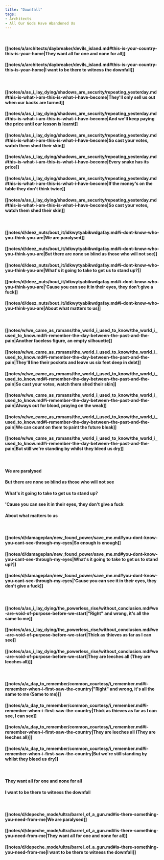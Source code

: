 ```yaml
---
title: "Downfall"
tags:
- Architects
- All Our Gods Have Abandoned Us
---
```

&nbsp;
#### [[notes/a/architects/daybreaker/devils_island.md#this-is-your-country-this-is-your-home|They want all for one and none for all]]
#### [[notes/a/architects/daybreaker/devils_island.md#this-is-your-country-this-is-your-home|I want to be there to witness the downfall]]
&nbsp;
#### [[notes/a/as_i_lay_dying/shadows_are_security/repeating_yesterday.md#this-is-what-i-am-this-is-what-i-have-become|They'll only sell us out when our backs are turned]]
#### [[notes/a/as_i_lay_dying/shadows_are_security/repeating_yesterday.md#this-is-what-i-am-this-is-what-i-have-become|And we'll keep paying the price until our lesson is learnt]]
#### [[notes/a/as_i_lay_dying/shadows_are_security/repeating_yesterday.md#this-is-what-i-am-this-is-what-i-have-become|So cast your votes, watch them shed their skin]]
#### [[notes/a/as_i_lay_dying/shadows_are_security/repeating_yesterday.md#this-is-what-i-am-this-is-what-i-have-become|Every snake has its price]]
#### [[notes/a/as_i_lay_dying/shadows_are_security/repeating_yesterday.md#this-is-what-i-am-this-is-what-i-have-become|If the money's on the table they don't think twice]]
#### [[notes/a/as_i_lay_dying/shadows_are_security/repeating_yesterday.md#this-is-what-i-am-this-is-what-i-have-become|So cast your votes, watch them shed their skin]]
&nbsp;
#### [[notes/d/deez_nuts/bout_it/idkwytyabikwdgafay.md#i-dont-know-who-you-think-you-are|We are paralysed]]
#### [[notes/d/deez_nuts/bout_it/idkwytyabikwdgafay.md#i-dont-know-who-you-think-you-are|But there are none so blind as those who will not see]]
#### [[notes/d/deez_nuts/bout_it/idkwytyabikwdgafay.md#i-dont-know-who-you-think-you-are|What's it going to take to get us to stand up?]]
#### [[notes/d/deez_nuts/bout_it/idkwytyabikwdgafay.md#i-dont-know-who-you-think-you-are|'Cause you can see it in their eyes, they don't give a fuck]]
#### [[notes/d/deez_nuts/bout_it/idkwytyabikwdgafay.md#i-dont-know-who-you-think-you-are|About what matters to us]]
&nbsp;
#### [[notes/w/we_came_as_romans/the_world_i_used_to_know/the_world_i_used_to_know.md#i-remember-the-day-between-the-past-and-the-pain|Another faceless figure, an empty silhouette]]
#### [[notes/w/we_came_as_romans/the_world_i_used_to_know/the_world_i_used_to_know.md#i-remember-the-day-between-the-past-and-the-pain|They'll line their pockets and leave us six feet deep in debt]]
#### [[notes/w/we_came_as_romans/the_world_i_used_to_know/the_world_i_used_to_know.md#i-remember-the-day-between-the-past-and-the-pain|So cast your votes, watch them shed their skin]]
#### [[notes/w/we_came_as_romans/the_world_i_used_to_know/the_world_i_used_to_know.md#i-remember-the-day-between-the-past-and-the-pain|Always out for blood, praying on the weak]]
#### [[notes/w/we_came_as_romans/the_world_i_used_to_know/the_world_i_used_to_know.md#i-remember-the-day-between-the-past-and-the-pain|We can count on them to paint the future bleak]]
#### [[notes/w/we_came_as_romans/the_world_i_used_to_know/the_world_i_used_to_know.md#i-remember-the-day-between-the-past-and-the-pain|But still we're standing by whilst they bleed us dry]]
&nbsp;
#### We are paralysed
#### But there are none so blind as those who will not see
#### What's it going to take to get us to stand up?
#### 'Cause you can see it in their eyes, they don't give a fuck
#### About what matters to us
&nbsp;
#### [[notes/d/damageplan/new_found_power/save_me.md#you-dont-know-you-cant-see-through-my-eyes|So enough is enough]]
#### [[notes/d/damageplan/new_found_power/save_me.md#you-dont-know-you-cant-see-through-my-eyes|What's it going to take to get us to stand up?]]
#### [[notes/d/damageplan/new_found_power/save_me.md#you-dont-know-you-cant-see-through-my-eyes|'Cause you can see it in their eyes, they don't give a fuck]]
&nbsp;
#### [[notes/a/as_i_lay_dying/the_powerless_rise/without_conclusion.md#we-are-void-of-purpose-before-we-start|"Right" and wrong, it's all the same to me]]
#### [[notes/a/as_i_lay_dying/the_powerless_rise/without_conclusion.md#we-are-void-of-purpose-before-we-start|Thick as thieves as far as I can see]]
#### [[notes/a/as_i_lay_dying/the_powerless_rise/without_conclusion.md#we-are-void-of-purpose-before-we-start|They are leeches all (They are leeches all)]]
&nbsp;
#### [[notes/a/a_day_to_remember/common_courtesy/i_remember.md#i-remember-when-i-first-saw-the-country|"Right" and wrong, it's all the same to me (Same to me)]]
#### [[notes/a/a_day_to_remember/common_courtesy/i_remember.md#i-remember-when-i-first-saw-the-country|Thick as thieves as far as I can see, I can see]]
#### [[notes/a/a_day_to_remember/common_courtesy/i_remember.md#i-remember-when-i-first-saw-the-country|They are leeches all (They are leeches all)]]
#### [[notes/a/a_day_to_remember/common_courtesy/i_remember.md#i-remember-when-i-first-saw-the-country|But we're still standing by whilst they bleed us dry]]
&nbsp;
#### They want all for one and none for all
#### I want to be there to witness the downfall
&nbsp;
#### [[notes/d/depeche_mode/ultra/barrel_of_a_gun.md#is-there-something-you-need-from-me|We are paralysed]]
#### [[notes/d/depeche_mode/ultra/barrel_of_a_gun.md#is-there-something-you-need-from-me|They want all for one and none for all]]
#### [[notes/d/depeche_mode/ultra/barrel_of_a_gun.md#is-there-something-you-need-from-me|I want to be there to witness the downfall]]

